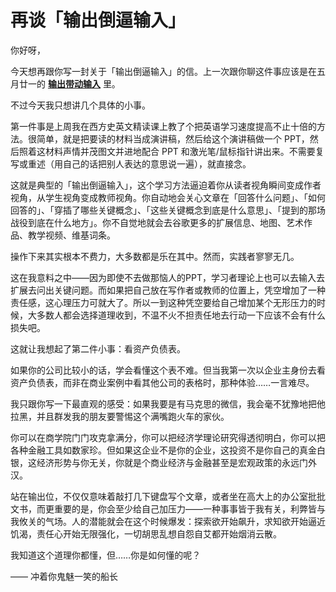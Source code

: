 # 再谈「输出倒逼输入」

你好呀，

今天想再跟你写一封关于「输出倒逼输入」的信。上一次跟你聊这件事应该是在五月廿一的 [**输出带动输入**](%E8%BE%93%E5%87%BA%E5%B8%A6%E5%8A%A8%E8%BE%93%E5%85%A5%206134225720e245939c73376b0df1c8b3.md) 里。

不过今天我只想讲几个具体的小事。

第一件事是上周我在西方史英文精读课上教了个把英语学习速度提高不止十倍的方法。很简单，就是把要读的材料当成演讲稿，然后给这个演讲稿做一个 PPT，然后照着这材料声情并茂图文并进地配合 PPT 和激光笔/鼠标指针讲出来。不需要复写或重述（用自己的话把别人表达的意思说一遍），就直接念。

这就是典型的「输出倒逼输入」，这个学习方法逼迫着你从读者视角瞬间变成作者视角，从学生视角变成教师视角。你自动地会关心文章在「回答什么问题」、「如何回答的」、「穿插了哪些关键概念」、「这些关键概念到底是什么意思」、「提到的那场战役到底在什么地方」。你不自觉地就会去谷歌更多的扩展信息、地图、艺术作品、教学视频、维基词条。

操作下来其实根本不费力，大多数都是乐在其中。然而，实践者寥寥无几。

这在我意料之中——因为即使不去做那恼人的PPT，学习者理论上也可以去输入去扩展去问出关键问题。而如果把自己放在写作者或教师的位置上，凭空增加了一种责任感，这心理压力可就大了。所以一到这种凭空要给自己增加某个无形压力的时候，大多数人都会选择道理收到，不温不火不担责任地去行动一下应该不会有什么损失吧。

这就让我想起了第二件小事：看资产负债表。

如果你的公司比较小的话，学会看懂这个表不难。但当我第一次以企业主身份去看资产负债表，而非在商业案例中看其他公司的表格时，那种体验……一言难尽。

我只跟你写一下最直观的感受：如果我要是有马克思的微信，我会毫不犹豫地把他拉黑，并且群发我的朋友要警惕这个满嘴跑火车的家伙。

你可以在商学院门门攻克拿满分，你可以把经济学理论研究得透彻明白，你可以把各种金融工具如数家珍。但如果这企业不是你的企业，这投资不是你自己的真金白银，这经济形势与你无关，你就是个商业经济与金融甚至是宏观政策的永远门外汉。

站在输出位，不仅仅意味着敲打几下键盘写个文章，或者坐在高大上的办公室批批文书，而更重要的是，你会至少给自己加压力——一种事事皆于我有关，利弊皆与我攸关的气场。人的潜能就会在这个时候爆发：探索欲开始飙升，求知欲开始逼近饥渴，责任心开始无限强化，一切胡思乱想自怨自艾都开始烟消云散。

我知道这个道理你都懂，但……你是如何懂的呢？

—— 冲着你鬼魅一笑的船长